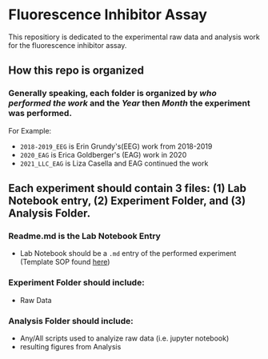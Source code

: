 # Fluorescence Inhibitor Assay

This repositiory is dedicated to the experimental raw data and analysis work for the fluorescence inhibitor assay.

## How this repo is organized
### Generally speaking, each folder is organized by _who performed the work_ and the _Year_ then _Month_ the experiment was performed. 
For Example:
* `2018-2019_EEG` is Erin Grundy's(EEG) work from 2018-2019
*  `2020_EAG` is Erica Goldberger's (EAG) work in 2020
*  `2021_LLC_EAG` is Liza Casella and EAG continued the work

## Each experiment should contain 3 files: **(1) Lab Notebook entry, (2) Experiment Folder, and (3) Analysis Folder.**
### Readme.md is the Lab Notebook Entry
* Lab Notebook should be a `.md` entry of the performed experiment (Template SOP found [here](https://github.com/egoldber/fluorescence_assay/tree/main/Markdown%20Lab%20Notebook%20Templates))
### Experiment Folder should include:
* Raw Data
### Analysis Folder should include:
* Any/All scripts used to analyize raw data (i.e. jupyter notebook)
* resulting figures from Analysis
